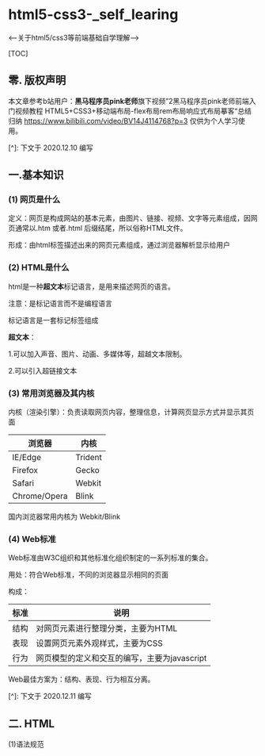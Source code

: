 # html5-css3-_self_learing
<--关于html5/css3等前端基础自学理解-->

[TOC]



## 零. 版权声明

本文章参考b站用户：**黑马程序员pink老师**旗下视频”2黑马程序员pink老师前端入门视频教程 HTML5+CSS3+移动端布局-flex布局rem布局响应式布局摹客“总结归纳 https://www.bilibili.com/video/BV14J4114768?p=3  仅供为个人学习使用。

[^]: 下文于 2020.12.10 编写

## 一.基本知识

### (1) 网页是什么

定义：网页是构成网站的基本元素，由图片、链接、视频、文字等元素组成，因网页通常以.htm 或者.html 后缀结尾，所以俗称HTML文件。

形成：由html标签描述出来的网页元素组成，通过浏览器解析显示给用户

### (2) HTML是什么

html是一种**超文本**标记语言，是用来描述网页的语言。

注意：是标记语言而不是编程语言

标记语言是一套标记标签组成

**超文本**：

1.可以加入声音、图片、动画、多媒体等，超越文本限制。

2.可以引入超链接文本

### (3) 常用浏览器及其内核

内核（渲染引擎）：负责读取网页内容，整理信息，计算网页显示方式并显示其页面

| 浏览器       | 内核    |
| ------------ | ------- |
| IE/Edge      | Trident |
| Firefox      | Gecko   |
| Safari       | Webkit  |
| Chrome/Opera | Blink   |

国内浏览器常用内核为  Webkit/Blink

### (4) Web标准

Web标准由W3C组织和其他标准化组织制定的一系列标准的集合。

用处：符合Web标准，不同的浏览器显示相同的页面

构成：

| 标准 | 说明                                         |
| ---- | -------------------------------------------- |
| 结构 | 对网页元素进行整理分类，主要为HTML           |
| 表现 | 设置网页元素外观样式，主要为CSS              |
| 行为 | 网页模型的定义和交互的编写，主要为javascript |

Web最佳方案为：结构、表现、行为相互分离。

[^]: 下文于 2020.12.11 编写

## 二. HTML

(1)语法规范



